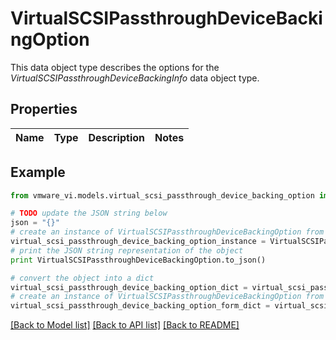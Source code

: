 # VirtualSCSIPassthroughDeviceBackingOption

This data object type describes the options for the *VirtualSCSIPassthroughDeviceBackingInfo* data object type. 

## Properties
Name | Type | Description | Notes
------------ | ------------- | ------------- | -------------

## Example

```python
from vmware_vi.models.virtual_scsi_passthrough_device_backing_option import VirtualSCSIPassthroughDeviceBackingOption

# TODO update the JSON string below
json = "{}"
# create an instance of VirtualSCSIPassthroughDeviceBackingOption from a JSON string
virtual_scsi_passthrough_device_backing_option_instance = VirtualSCSIPassthroughDeviceBackingOption.from_json(json)
# print the JSON string representation of the object
print VirtualSCSIPassthroughDeviceBackingOption.to_json()

# convert the object into a dict
virtual_scsi_passthrough_device_backing_option_dict = virtual_scsi_passthrough_device_backing_option_instance.to_dict()
# create an instance of VirtualSCSIPassthroughDeviceBackingOption from a dict
virtual_scsi_passthrough_device_backing_option_form_dict = virtual_scsi_passthrough_device_backing_option.from_dict(virtual_scsi_passthrough_device_backing_option_dict)
```
[[Back to Model list]](../README.md#documentation-for-models) [[Back to API list]](../README.md#documentation-for-api-endpoints) [[Back to README]](../README.md)


